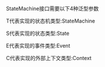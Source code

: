 StateMachine接口需要以下4种泛型参数


T代表实现的状态机类型:StateMachine

S代表实现的状态类型:State

E代表实现的事件类型:Event

C代表实现的外部上下文类型:Context